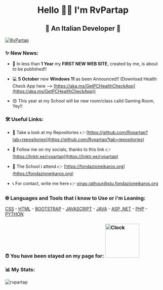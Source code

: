 <h1 align="center"> Hello 👀👋 I'm RvPartap </h1>

<h2 align="center"> 🍕 An Italian Developer 🍕 </h2>

<p align="left"><a href="https://github.com/ryo-ma/github-profile-trophy"><img src="https://github-profile-trophy.vercel.app/?username=rvpartap" alt="RvPartap"/></a>

<h3 align="left"> ✨ New News: </h3>

- 🎉 In less than **1 Year** my **FIRST NEW WEB SITE**, created by me, is about to be published!!

- 💻 **5 October** new **Windows 11** as been Announced!! (Download Health Check App here --> [https://aka.ms/GetPCHealthCheckApp](https://aka.ms/GetPCHealthCheckApp))

- 😍 This year at my School will be new room/class calld Gaming Room, Yey!!

<h3 align="left"> 🛠 Useful Links: </h3>

- 📑 Take a look at my Repositories 👉 [https://github.com/Rvpartap?tab=repositories](https://github.com/Rvpartap?tab=repositories)

- 🔗 Follow me on my socials, thanks to this link 👉 [https://linktr.ee/rvpartap](https://linktr.ee/rvpartap)

- 🏫 The School i attend 👉 [https://fondazioneikaros.org](https://fondazioneikaros.org)

- 📞 For contact, write me here 👉 <a href="mailto:vinay.rathour@stu.fondazioneikaros.org">vinay.rathour@stu.fondazioneikaros.org</a>

<h3 align="left">🌐 Languages and Tools that i know to Use or i'm Leaning:</h3>
<p align="left"> 
<p><a href="https://www.w3schools.com/css/default.asp" target="_blank">CSS</a> - <a href="https://www.w3schools.com/html/default.asp" target="_blank">HTML</a> - <a href="https://www.w3schools.com/bootstrap5/index.php" target="_blank">BOOTSTRAP</a> - <a href="https://www.w3schools.com/js/default.asp" target="_blank">JAVASCRIPT</a> - <a href="https://www.w3schools.com/java/default.asp" target="_blank">JAVA</a> - <a href="https://www.w3schools.com/asp/default.asp" target="_blank">ASP .NET</a> - <a href="https://www.w3schools.com/php/default.asp" target="_blank">PHP</a> - <a href="https://www.w3schools.com/python/default.asp" target="_blank">PYTHON</a></p></p>

<h3 align="left"> ⏰ You have been stayed on my page for:

<img src="https://tomchen.github.io/animated-svg-clock/clock.svg" alt="Clock" title="Clock" height="110px" max-width="110px">
  
<h3 align="left"> 📊 My Stats: </h3>

<p><img align="center" src="https://github-readme-stats.vercel.app/api/top-langs?username=rvpartap&show_icons=true&locale=en&layout=compact" alt="rvpartap" /></p>
